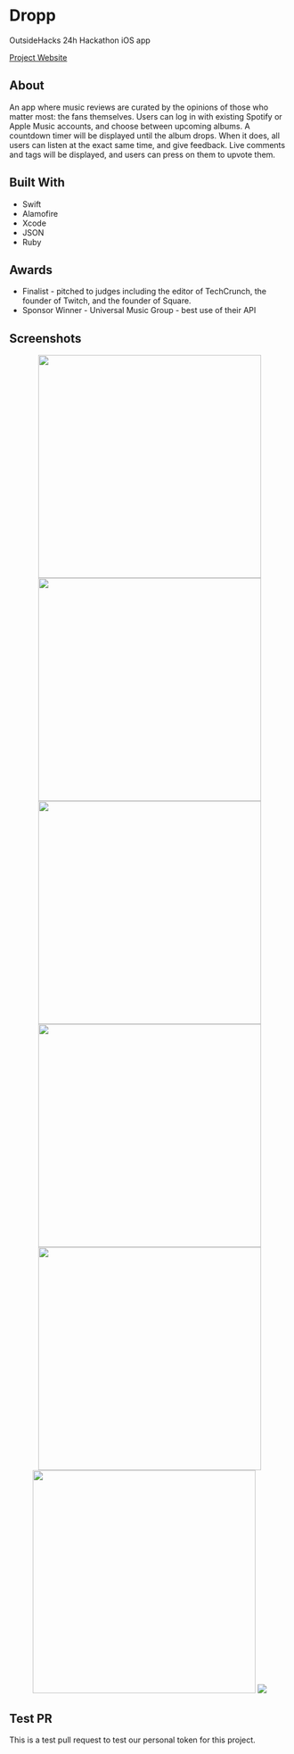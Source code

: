 # Dropp
OutsideHacks 24h Hackathon iOS app 

[Project Website](https://dropp.carrd.co)

## About

An app where music reviews are curated by the opinions of those who matter most: the fans themselves. 
Users can log in with existing Spotify or Apple Music accounts, and choose between upcoming albums. 
A countdown timer will be displayed until the album drops. When it does, all users can listen at the exact same time, 
and give feedback. Live comments and tags will be displayed, and users can press on them to upvote them.

## Built With

- Swift
- Alamofire
- Xcode
- JSON
- Ruby

## Awards

- Finalist - pitched to judges including the editor of TechCrunch, the founder of Twitch, and the founder of Square.
- Sponsor Winner - Universal Music Group - best use of their API

## Screenshots

<p align="center">
    <img src="https://github.com/Pondorasti/MakeMusic/blob/master/Screenshots/IMG_2590.PNG" width="400">
    <img src="https://github.com/Pondorasti/MakeMusic/blob/master/Screenshots/IMG_2591.PNG" width="400">
    <img src="https://github.com/Pondorasti/MakeMusic/blob/master/Screenshots/IMG_2593.PNG" width="400">
    <img src="https://github.com/Pondorasti/MakeMusic/blob/master/Screenshots/IMG_2594.PNG" width="400">
    <img src="https://github.com/Pondorasti/MakeMusic/blob/master/Screenshots/IMG_2595.PNG" width="400">
    <img src="https://github.com/Pondorasti/MakeMusic/blob/master/Screenshots/IMG_2596.PNG" width="400">
    <img src="https://i.imgur.com/WfsGK7i.png">
</p>

## Test PR
This is a test pull request to test our personal token for this project.

